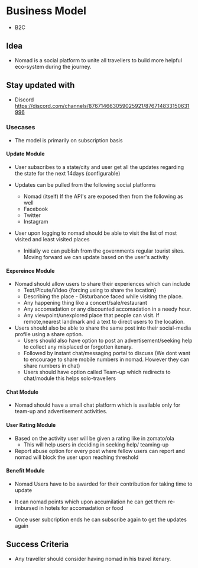 # Business Model

- B2C

## Idea

- Nomad is a social platform to unite all travellers to build more helpful eco-system during the journey.

## Stay updated with

- Discord https://discord.com/channels/876714663059025921/876714833150631996

### Usecases

- The model is primarily on subscription basis

#### Update Module

  - User subscribes to a state/city and user get all the updates regarding the state for the next 14days (configurable)

  - Updates can be pulled from the following social platforms

      - Nomad (itself)
      If the API's are exposed then from the following as well
      - Facebook
      - Twitter
      - Instagram

  - User upon logging to nomad should be able to visit the list of most visited and least visited places

      - Initially we can publish from the governments regular tourist sites. Moving forward we can update based on the user's activity

#### Expereince Module
   - Nomad should allow users to share their experiences which can include
      - Text/Picute/Video {forcing using to share the location}
      - Describing the place - Disturbance faced while visiting the place.
      - Any happening thing like a concert/sale/restaurant
      - Any accomadation or any discounted accomadation in a needy hour.
      - Any viewpoint/unexplored place that people can visit. If remote,nearest landmark and a text to direct users to the location.
   - Users should also be able to share the same post into their social-media profile using a share option.
      - Users should also have option to post an advertisement/seeking help to collect any misplaced or forgotten itenary.
      - Followed by instant chat/messaging portal to discuss
        (We dont want to encourage to share mobile numbers in nomad. However they can share numbers in chat)
      - Users should have option called Team-up which redirects to chat/module this helps solo-travellers

#### Chat Module

   - Nomad should have a small chat platform which is available only for team-up and advertisement activities.

#### User Rating Module

   - Based on the activity user will be given a rating like in zomato/ola
      - This will help users in deciding in seeking help/ teaming-up
   - Report abuse option for every post where fellow users can report and nomad will block the user upon reaching threshold

#### Benefit Module

   - Nomad Users have to be awarded for their contribution for taking time to update
   - It can nomad points which upon accumilation he can get them re-imbursed in hotels for accomadation or food

- Once user subcription ends he can subscribe again to get the updates again

## Success Criteria

- Any traveller should consider having nomad in his travel itenary.
